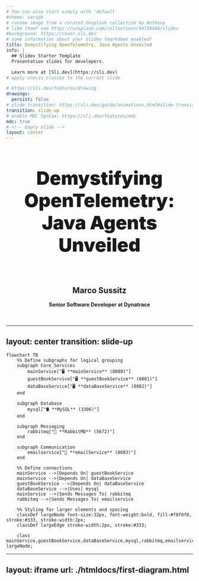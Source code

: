 ```yaml
---
# You can also start simply with 'default'
#theme: seriph
# random image from a curated Unsplash collection by Anthony
# like them? see https://unsplash.com/collections/94734566/slidev
#background: https://cover.sli.dev
# some information about your slides (markdown enabled)
title: Demystifying OpenTelemetry, Java Agents Unveiled
info: |
  ## Slidev Starter Template
  Presentation slides for developers.

  Learn more at [Sli.dev](https://sli.dev)
# apply unocss classes to the current slide

# https://sli.dev/features/drawing
drawings:
  persist: false
# slide transition: https://sli.dev/guide/animations.html#slide-transitions
transition: slide-up
# enable MDC Syntax: https://sli.dev/features/mdc
mdc: true
# <!-- Empty slide -->
layout: center
---
```


<style>
.headline {
    font-weight: 1000;
    text-align: center;
    font-size: 50px;
}

.headline-smol {
    font-weight: bold;
    text-align: center;
}

.addonestuff {
    font-weight: bold;
    text-align: center;
}
.centerLogo {
    justify-items: anchor-center;
    transform: scale(0.3);
}
.centerQrCOde {
    justify-items: anchor-center;
    transform: scale(0.3);
}
</style>


<h1 class="headline">Demystifying OpenTelemetry: Java Agents Unveiled</h1><br />
<h2 class="headline-smol">Marco Sussitz</h2>

<div class="addonestuff">Senior Software Developer at Dynatrace</div>
<br /><br />
<div class="centerLogo">
    <img src="./pictures/Dynatrace_Logo.png" alt=""/>
</div>

---
layout: center
transition: slide-up
---

```mermaid
flowchart TB
    %% Define subgraphs for logical grouping
    subgraph Core_Services
        mainService["🖥️ **mainService** (8080)"]
        guestBookService["🖥️ **guestBookService** (8081)"]
        dataBaseService["🖥️ **dataBaseService** (8082)"]
    end

    subgraph Database
        mysql["🛢️ **MySQL** (3306)"]
    end

    subgraph Messaging
        rabbitmq["📨 **RabbitMQ** (5672)"]
    end

    subgraph Communication
        emailservice["📧 **emailService** (8083)"]
    end

    %% Define connections
    mainService -->|Depends On| guestBookService
    mainService -->|Depends On| dataBaseService
    guestBookService -->|Depends On| dataBaseService
    dataBaseService -->|Uses| mysql
    mainService -->|Sends Messages To| rabbitmq
    rabbitmq -->|Sends Messages To| emailservice

    %% Styling for larger elements and spacing
    classDef largeNode font-size:32px, font-weight:bold, fill:#f0f0f0, stroke:#333, stroke-width:2px;
    classDef largeEdge stroke-width:2px, stroke:#333;

    class mainService,guestBookService,dataBaseService,mysql,rabbitmq,emailservice largeNode;
```

---
layout: iframe
url: ./htmldocs/first-diagram.html
---



